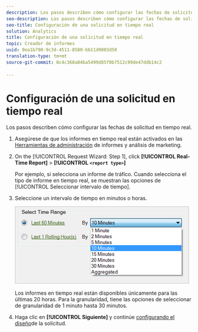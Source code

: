 ```yaml
---
description: Los pasos describen cómo configurar las fechas de solicitud en tiempo real.
seo-description: Los pasos describen cómo configurar las fechas de solicitud en tiempo real.
seo-title: Configuración de una solicitud en tiempo real
solution: Analytics
title: Configuración de una solicitud en tiempo real
topic: Creador de informes
uuid: 9ea1b790-9c3d-4511-8580-bb11d9003d50
translation-type: tm+mt
source-git-commit: 8c4c368a84ba5499d85f0b7512c99de47ddb14c2

---
```



# Configuración de una solicitud en tiempo real

Los pasos describen cómo configurar las fechas de solicitud en tiempo real.

1. Asegúrese de que los informes en tiempo real están activados en las [Herramientas de administración](https://marketing.adobe.com/resources/help/en_US/reference/real_time_admin.html) de informes y análisis de marketing.
1. On the [!UICONTROL Request Wizard: Step 1], click **[!UICONTROL Real-Time Report]** &gt; **[!UICONTROL `<report type>`]**

   Por ejemplo, si selecciona un informe de tráfico. Cuando selecciona el tipo de informe en tiempo real, se muestran las opciones de [!UICONTROL Seleccionar intervalo de tiempo].

1. Seleccione un intervalo de tiempo en minutos o horas.

   ![Resultado (](assets/real_time_select_date.png)

   Los informes en tiempo real están disponibles únicamente para las últimas 20 horas. Para la granularidad, tiene las opciones de seleccionar de granularidad de 1 minuto hasta 30 minutos.
1. Haga clic en **[!UICONTROL Siguiente]** y continúe [configurando el diseño](/help/analyze/report-builder/layout/layout.md)de la solicitud.
